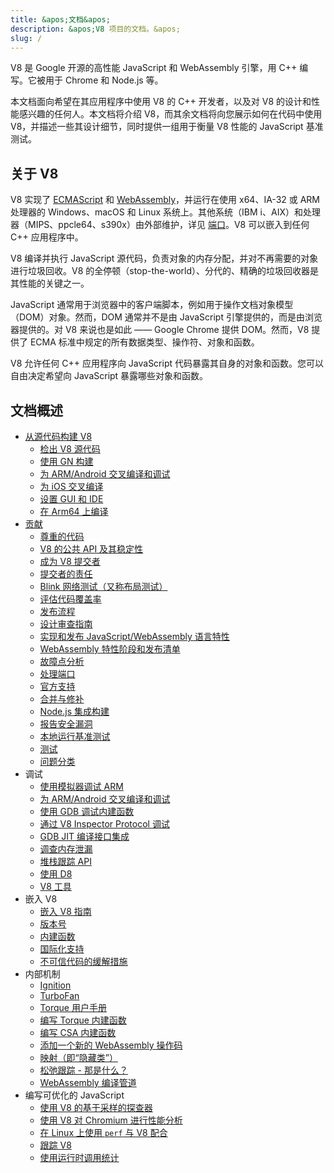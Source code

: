```yaml
---
title: &apos;文档&apos;
description: &apos;V8 项目的文档。&apos;
slug: /
---
```

V8 是 Google 开源的高性能 JavaScript 和 WebAssembly 引擎，用 C++ 编写。它被用于 Chrome 和 Node.js 等。

本文档面向希望在其应用程序中使用 V8 的 C++ 开发者，以及对 V8 的设计和性能感兴趣的任何人。本文档将介绍 V8，而其余文档将向您展示如何在代码中使用 V8，并描述一些其设计细节，同时提供一组用于衡量 V8 性能的 JavaScript 基准测试。

## 关于 V8

V8 实现了 <a href="https://tc39.es/ecma262/">ECMAScript</a> 和 <a href="https://webassembly.github.io/spec/core/">WebAssembly</a>，并运行在使用 x64、IA-32 或 ARM 处理器的 Windows、macOS 和 Linux 系统上。其他系统（IBM i、AIX）和处理器（MIPS、ppcle64、s390x）由外部维护，详见 [端口](/ports)。V8 可以嵌入到任何 C++ 应用程序中。

V8 编译并执行 JavaScript 源代码，负责对象的内存分配，并对不再需要的对象进行垃圾回收。V8 的全停顿（stop-the-world）、分代的、精确的垃圾回收器是其性能的关键之一。

JavaScript 通常用于浏览器中的客户端脚本，例如用于操作文档对象模型（DOM）对象。然而，DOM 通常并不是由 JavaScript 引擎提供的，而是由浏览器提供的。对 V8 来说也是如此 —— Google Chrome 提供 DOM。然而，V8 提供了 ECMA 标准中规定的所有数据类型、操作符、对象和函数。

V8 允许任何 C++ 应用程序向 JavaScript 代码暴露其自身的对象和函数。您可以自由决定希望向 JavaScript 暴露哪些对象和函数。

## 文档概述

- [从源代码构建 V8](/build)
    - [检出 V8 源代码](/source-code)
    - [使用 GN 构建](/build-gn)
    - [为 ARM/Android 交叉编译和调试](/cross-compile-arm)
    - [为 iOS 交叉编译](/cross-compile-ios)
    - [设置 GUI 和 IDE](/ide-setup)
    - [在 Arm64 上编译](/compile-arm64)
- [贡献](/contribute)
    - [尊重的代码](/respectful-code)
    - [V8 的公共 API 及其稳定性](/api)
    - [成为 V8 提交者](/become-committer)
    - [提交者的责任](/committer-responsibility)
    - [Blink 网络测试（又称布局测试）](/blink-layout-tests)
    - [评估代码覆盖率](/evaluate-code-coverage)
    - [发布流程](/release-process)
    - [设计审查指南](/design-review-guidelines)
    - [实现和发布 JavaScript/WebAssembly 语言特性](/feature-launch-process)
    - [WebAssembly 特性阶段和发布清单](/wasm-shipping-checklist)
    - [故障点分析](/flake-bisect)
    - [处理端口](/ports)
    - [官方支持](/official-support)
    - [合并与修补](/merge-patch)
    - [Node.js 集成构建](/node-integration)
    - [报告安全漏洞](/security-bugs)
    - [本地运行基准测试](/benchmarks)
    - [测试](/test)
    - [问题分类](/triage-issues)
- 调试
    - [使用模拟器调试 ARM](/debug-arm)
    - [为 ARM/Android 交叉编译和调试](/cross-compile-arm)
    - [使用 GDB 调试内建函数](/gdb)
    - [通过 V8 Inspector Protocol 调试](/inspector)
    - [GDB JIT 编译接口集成](/gdb-jit)
    - [调查内存泄漏](/memory-leaks)
    - [堆栈跟踪 API](/stack-trace-api)
    - [使用 D8](/d8)
    - [V8 工具](https://v8.dev/tools)
- 嵌入 V8
    - [嵌入 V8 指南](/embed)
    - [版本号](/version-numbers)
    - [内建函数](/builtin-functions)
    - [国际化支持](/i18n)
    - [不可信代码的缓解措施](/untrusted-code-mitigations)
- 内部机制
    - [Ignition](/ignition)
    - [TurboFan](/turbofan)
    - [Torque 用户手册](/torque)
    - [编写 Torque 内建函数](/torque-builtins)
    - [编写 CSA 内建函数](/csa-builtins)
    - [添加一个新的 WebAssembly 操作码](/webassembly-opcode)
    - [映射（即“隐藏类”）](/hidden-classes)
    - [松弛跟踪 - 那是什么？](/blog/slack-tracking)
    - [WebAssembly 编译管道](/wasm-compilation-pipeline)
- 编写可优化的 JavaScript
    - [使用 V8 的基于采样的探查器](/profile)
    - [使用 V8 对 Chromium 进行性能分析](/profile-chromium)
    - [在 Linux 上使用 `perf` 与 V8 配合](/linux-perf)
    - [跟踪 V8](/trace)
    - [使用运行时调用统计](/rcs)
